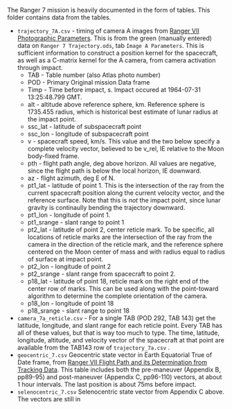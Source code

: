 The Ranger 7 mission is heavily documented
in the form of tables. This folder contains
data from the tables.

* `trajectory_7A.csv` - timing of camera A
  images from [Ranger VII Photographic Parameters](https://ntrs.nasa.gov/citations/19670002488).
  This is from the green (manually entered) data
  on `Ranger 7 Trajectory.ods`, tab `Image A Parameters`.
  This is sufficient information to construct a position
  kernel for the spacecraft, as well as a C-matrix kernel for
  the A camera, from camera activation through impact.
  * TAB - Table number (also Atlas photo number)
  * POD - Primary Original mission Data frame
  * Timp - Time before impact, s. Impact occured
    at 1964-07-31 13:25:48.799 GMT.
  * alt - altitude above reference sphere, km.
    Reference sphere is 1735.455 radius, which
    is historical best estimate of lunar radius
    at the impact point.
  * ssc_lat - latitude of subspacecraft point
  * ssc_lon - longitude of subspacecraft point
  * v - spacecraft speed, km/s. This value and the
    two below specify a complete velocity vector,
    believed to be v_rel, IE relative to the Moon
    body-fixed frame.
  * pth - flight path angle, deg above horizon. 
    All values are negative, since the flight path
    is below the local horizon, IE downward.
  * az - flight azimuth, deg E of N.
  * pt1_lat - latitude of point 1. This is the intersection
    of the ray from the current spacecraft position along
    the current velocity vector, and the reference surface.
    Note that this is *not* the impact point, since lunar
    gravity is continaully bending the trajectory downward.
  * pt1_lon - longitude of point 1.
  * pt1_srange - slant range to point 1
  * pt2_lat - latitude of point 2, center reticle mark.
    To be specific, all locations of reticle marks are
    the intersection of the ray from the camera in the
    direction of the reticle mark, and the reference
    sphere centered on the Moon center of mass and with
    radius equal to radius of surface at impact point.
  * pt2_lon - longitude of point 2
  * pt2_srange - slant range from spacecraft to point 2.
  * p18_lat - latitude of point 18, reticle mark on the
    right end of the center row of marks. This can be
    used along with the point-toward algorithm to determine
    the complete orientation of the camera.
  * p18_lon - longitude of point 18
  * p18_srange - slant range to point 18
* `camera_7a_reticle.csv` - For a single TAB (POD 292, TAB 143)
  get the latitude, longitude, and slant range for each
  reticle point. Every TAB has all of these values, but
  that is way too much to type. The time, latitude, longitude,
  altitude, and velocity vector of the spacecraft at that point 
  are available from the TAB143 row of `trajectory_7a.csv` .
* `geocentric_7.csv` Geocentric state vector in Earth Equatorial
  True of Date frame, from [Ranger VII Flight Path and its
  Determination from Tracking Data](https://ntrs.nasa.gov/citations/19650003678).
  This table includes both the pre-maneuver (Appendix B, pp89-95)
  and post-maneuver (Appendix C, pp96-110) vectors, at about 1 hour
  intervals. The last position is about 75ms before impact.
* `selenocentric_7.csv` Selenocentric state vector from Appendix C
  above. The vectors are still in 